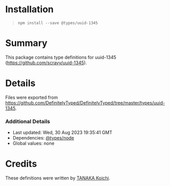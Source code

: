 # Installation
> `npm install --save @types/uuid-1345`

# Summary
This package contains type definitions for uuid-1345 (https://github.com/scravy/uuid-1345).

# Details
Files were exported from https://github.com/DefinitelyTyped/DefinitelyTyped/tree/master/types/uuid-1345.

### Additional Details
 * Last updated: Wed, 30 Aug 2023 19:35:41 GMT
 * Dependencies: [@types/node](https://npmjs.com/package/@types/node)
 * Global values: none

# Credits
These definitions were written by [TANAKA Koichi](https://github.com/mugeso).
